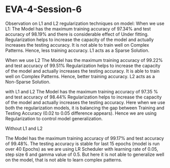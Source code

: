 # EVA-4-Session-6


Observation on L1 and L2 regularization techniques on model:
When we use L1:
The Model has the maximum training accuracy of 97.34% and test accuracy of 98.19% and there is considerable effect of Under fitting. Regularization helps to increase the capacity of the model and actually increases the testing accuracy. It is not able to train well on Complex Patterns. Hence, less training accuracy. L1 acts as a Sparse Solution.

When we use L2
The Model has the maximum training accuracy of 99.22% and test accuracy of 99.51%   Regularization helps to increase the capacity of the model and actually increases the testing accuracy. It is able to train well on Complex Patterns. Hence, better training accuracy. L2 acts as a Non-Sparse Solution.

with L1 and L2
The Model has the maximum training accuracy of 97.35 % and test accuracy of 98.44%   Regularization helps to increase the capacity of the model and actually increases the testing accuracy. Here when we use both the regularization models, it is balancing the gap between Training and Testing Accuracy (0.02 to 0.05 difference appears). Hence we are using Regularization to control model generalization.

Without L1 and L2

The Model has the maximum training accuracy of 99.17% and test accuracy of 99.48%. The testing accuracy is stable for last 15 epochs (model is run over 40 Epochs) as we are using LR Scheduler with learning rate of 0.05, step size 6 and gamma value of 0.5. But here it is not able to generalize well on the model, that is not able to learn complex patterns. 
